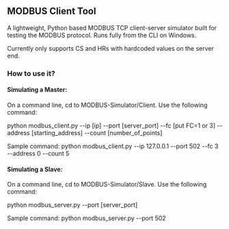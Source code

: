 ## MODBUS Client Tool

A lightweight, Python based MODBUS TCP client-server simulator built for testing the MODBUS protocol. Runs fully from the CLI on Windows.

Currently only supports CS and HRs with hardcoded values on the server end. 

### How to use it?

#### Simulating a Master:
On a command line, cd to MODBUS-Simulator/Client. Use the following command:

python modbus_client.py --ip [ip] --port [server_port] --fc [put FC=1 or 3] --address [starting_address] --count [number_of_points]

Sample command: 
python modbus_client.py --ip 127.0.0.1 --port 502 --fc 3 --address 0 --count 5

#### Simulating a Slave:
On a command line, cd to MODBUS-Simulator/Slave. Use the following command:

python modbus_server.py --port [server_port]

Sample command:
python modbus_server.py --port 502
